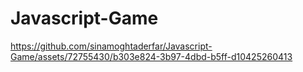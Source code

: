 # Javascript-Game

https://github.com/sinamoghtaderfar/Javascript-Game/assets/72755430/b303e824-3b97-4dbd-b5ff-d10425260413

